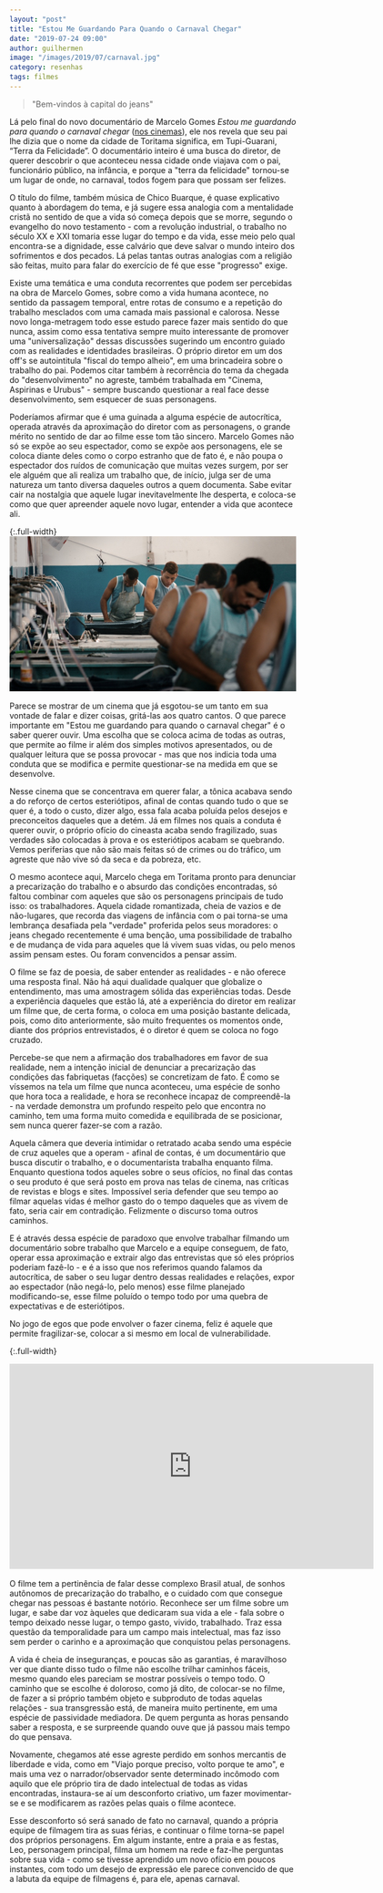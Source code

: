 ```yaml
---
layout: "post"
title: "Estou Me Guardando Para Quando o Carnaval Chegar"
date: "2019-07-24 09:00"
author: guilhermen
image: "/images/2019/07/carnaval.jpg"
category: resenhas
tags: filmes
---
```


> "Bem-vindos à capital do jeans"

Lá pelo final do novo documentário de Marcelo Gomes _Estou me guardando para quando o carnaval chegar_ ([nos cinemas](http://www.adorocinema.com/programacao/)), ele nos revela que seu pai lhe dizia que o nome da cidade de Toritama significa, em Tupi-Guarani, “Terra da Felicidade”. O documentário inteiro é uma busca do diretor, de querer descobrir o que aconteceu nessa cidade onde viajava com o pai, funcionário público, na infância, e porque a "terra da felicidade" tornou-se um lugar de onde, no carnaval, todos fogem para que possam ser felizes.  

O título do filme, também música de Chico Buarque, é quase explicativo quanto à abordagem do tema, e já sugere essa analogia com a mentalidade cristã no sentido de que a vida só começa depois que se morre, segundo o evangelho do novo testamento - com a revolução industrial, o trabalho no século XX e XXI tomaria esse lugar do tempo e da vida, esse meio pelo qual encontra-se a dignidade, esse calvário que deve salvar o mundo inteiro dos sofrimentos e dos pecados. Lá pelas tantas outras analogias com a religião são feitas, muito para falar do exercício de fé que esse "progresso" exige.

Existe uma temática e uma conduta recorrentes que podem ser percebidas na obra de Marcelo Gomes, sobre como a vida humana acontece, no sentido da passagem temporal, entre rotas de consumo e a repetição do trabalho mesclados com uma camada mais passional e calorosa. Nesse novo longa-metragem todo esse estudo parece fazer mais sentido do que nunca, assim como essa tentativa sempre muito interessante de promover uma "universalização" dessas discussões sugerindo um encontro guiado com as realidades e identidades brasileiras. O próprio diretor em um dos off's se autointitula "fiscal do tempo alheio", em uma brincadeira sobre o trabalho do pai. Podemos citar também à recorrência do tema da chegada do "desenvolvimento" no agreste, também trabalhada em "Cinema, Aspirinas e Urubus" - sempre buscando questionar a real face desse desenvolvimento, sem esquecer de suas personagens.

Poderíamos afirmar que é uma guinada a alguma espécie de autocrítica, operada através da aproximação do diretor com as personagens, o grande mérito no sentido de dar ao filme esse tom tão sincero. Marcelo Gomes não só se expõe ao seu espectador, como se expõe aos personagens, ele se coloca diante deles como o corpo estranho que de fato é, e não poupa o espectador dos ruídos de comunicação que muitas vezes surgem, por ser ele alguém que ali realiza um trabalho que, de início, julga ser de uma natureza um tanto diversa daqueles outros a quem documenta. Sabe evitar cair na nostalgia que aquele lugar inevitavelmente lhe desperta, e coloca-se como que quer apreender aquele novo lugar, entender a vida que acontece ali.

{:.full-width}
![Cena do filme Estou Me Guardando Para Quando o Carnaval Chegar](/images/2019/07/carnaval2.jpg)

Parece se mostrar de um cinema que já esgotou-se um tanto em sua vontade de falar e dizer coisas, gritá-las aos quatro cantos. O que parece importante em "Estou me guardando para quando o carnaval chegar" é o saber querer ouvir. Uma escolha que se coloca acima de todas as outras, que permite ao filme ir além dos simples motivos apresentados, ou de qualquer leitura que se possa provocar - mas que nos indicia toda uma conduta que se modifica e permite questionar-se na medida em que se desenvolve.

Nesse cinema que se concentrava em querer falar, a tônica acabava sendo a do reforço de certos esteriótipos, afinal de contas quando tudo o que se quer é, a todo o custo, dizer algo, essa fala acaba poluída pelos desejos e preconceitos daqueles que a detém. Já em filmes nos quais a conduta é querer ouvir, o próprio ofício do cineasta acaba sendo fragilizado, suas verdades são colocadas à prova e os esteriótipos acabam se quebrando. Vemos periferias que não são mais feitas só de crimes ou do tráfico, um agreste que não vive só da seca e da pobreza, etc.

O mesmo acontece aqui, Marcelo chega em Toritama pronto para denunciar a precarização do trabalho e o absurdo das condições encontradas, só faltou combinar com aqueles que são os personagens principais de tudo isso: os trabalhadores. Aquela cidade romantizada, cheia de vazios e de não-lugares, que recorda das viagens de infância com o pai torna-se uma lembrança desafiada pela "verdade" proferida pelos seus moradores: o jeans chegado recentemente é uma benção, uma possibilidade de trabalho e de mudança de vida para aqueles que lá vivem suas vidas, ou pelo menos assim pensam estes. Ou foram convencidos a pensar assim.

O filme se faz de poesia, de saber entender as realidades - e não oferece uma resposta final. Não há aqui dualidade qualquer que globalize o entendimento, mas uma amostragem sólida das experiências todas. Desde a experiência daqueles que estão lá, até a experiência do diretor em realizar um filme que, de certa forma, o coloca em uma posição bastante delicada, pois, como dito anteriormente, são muito frequentes os momentos onde, diante dos próprios entrevistados, é o diretor é quem se coloca no fogo cruzado.

Percebe-se que nem a afirmação dos trabalhadores em favor de sua realidade, nem a intenção inicial de denunciar a precarização das condições das fabriquetas (facções) se concretizam de fato. É como se víssemos na tela um filme que nunca aconteceu, uma espécie de sonho que hora toca a realidade, e hora se reconhece incapaz de compreendê-la - na verdade demonstra um profundo respeito pelo que encontra no caminho, tem uma forma muito comedida e equilibrada de se posicionar, sem nunca  querer fazer-se com a razão.

Aquela câmera que deveria intimidar o retratado acaba sendo uma espécie de cruz aqueles que a operam - afinal de contas, é um documentário que busca discutir o trabalho, e o documentarista trabalha enquanto filma. Enquanto questiona todos aqueles sobre o seus ofícios, no final das contas o seu produto é que será posto em prova nas telas de cinema, nas críticas de revistas e blogs e sites. Impossível seria defender que seu tempo ao filmar aquelas vidas é melhor gasto do o tempo daqueles que as vivem de fato, seria cair em contradição. Felizmente o discurso toma outros caminhos.  

E é através dessa espécie de paradoxo que envolve trabalhar filmando um documentário sobre trabalho que Marcelo e a equipe conseguem, de fato, operar essa aproximação e extrair algo das entrevistas que só eles próprios poderiam fazê-lo - e é a isso que nos referimos quando falamos da autocrítica, de saber o seu lugar dentro dessas realidades e relações, expor ao espectador (não negá-lo, pelo menos) esse filme planejado modificando-se, esse filme poluído o tempo todo por uma quebra de expectativas e de esteriótipos.

No jogo de egos que pode envolver o fazer cinema, feliz é aquele que permite fragilizar-se, colocar a si mesmo em local de vulnerabilidade.

{:.full-width}
<iframe width="640" height="360" src="https://www.youtube-nocookie.com/embed/zNAmtxJNe6o" frameborder="0" allow="accelerometer; autoplay; encrypted-media; gyroscope; picture-in-picture" allowfullscreen></iframe>

O filme tem a pertinência de falar desse complexo Brasil atual, de sonhos autônomos de precarização do trabalho, e o cuidado com que consegue chegar nas pessoas é bastante notório. Reconhece ser um filme sobre um lugar, e sabe dar voz àqueles que dedicaram sua vida a ele - fala sobre o tempo deixado nesse lugar, o tempo gasto, vivido, trabalhado. Traz essa questão da temporalidade para um campo mais intelectual, mas faz isso sem perder o carinho e a aproximação que conquistou pelas personagens.

A vida é cheia de inseguranças, e poucas são as garantias, é maravilhoso ver que diante disso tudo o filme não escolhe trilhar caminhos fáceis, mesmo quando eles pareciam se mostrar possíveis o tempo todo. O caminho que se escolhe é doloroso, como já dito, de colocar-se no filme, de fazer a si próprio também objeto e subproduto de todas aquelas relações - sua transgressão está, de maneira muito pertinente, em uma espécie de passividade mediadora. De quem pergunta as horas pensando saber a resposta, e se surpreende quando ouve que já passou mais tempo do que pensava.  

Novamente, chegamos até esse agreste perdido em sonhos mercantis de liberdade e vida, como em "Viajo porque preciso, volto porque te amo", e mais uma vez o narrador/observador sente determinado incômodo  com aquilo que ele próprio tira de dado intelectual de todas as vidas encontradas, instaura-se aí um desconforto criativo, um fazer movimentar-se e se modificarem as razões pelas quais o filme acontece.

Esse desconforto só será sanado de fato no carnaval, quando a própria equipe de filmagem tira as suas férias, e continuar o filme torna-se papel dos próprios personagens. Em algum instante, entre a praia e as festas, Leo, personagem principal, filma um homem na rede e faz-lhe perguntas sobre sua vida - como se tivesse aprendido um novo ofício em poucos instantes, com todo um desejo de expressão ele parece convencido de que a labuta da equipe de filmagens é, para ele, apenas carnaval.
